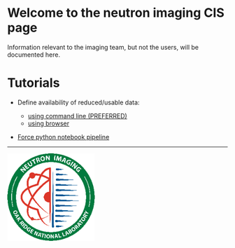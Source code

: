 # Welcome to the neutron imaging CIS page

Information relevant to the imaging team, but not the users, will be documented here. 

# Tutorials

 * Define availability of reduced/usable data:
    * [using command line (PREFERRED)](availability_of_reduced_data_via_command_line.md)
    * [using browser](availability_of_reduced_data_via_browser.md)

 * [Force python notebook pipeline](how_to_force_notebooks_deployment.md)

<hr>
<img src='images/logo_with_green_ring.png' style="width:200px;height:200px" />


